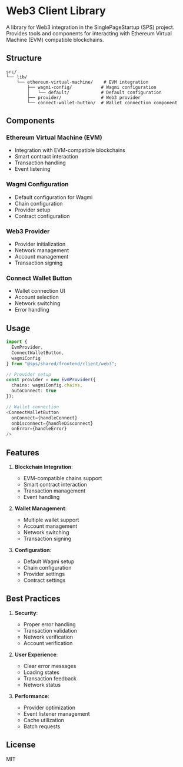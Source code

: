 # Web3 Client Library

A library for Web3 integration in the SinglePageStartup (SPS) project. Provides tools and components for interacting with Ethereum Virtual Machine (EVM) compatible blockchains.

## Structure

```
src/
└── lib/
    └── ethereum-virtual-machine/    # EVM integration
        ├── wagmi-config/           # Wagmi configuration
        │   └── default/            # Default configuration
        ├── provider/               # Web3 provider
        └── connect-wallet-button/  # Wallet connection component
```

## Components

### Ethereum Virtual Machine (EVM)

- Integration with EVM-compatible blockchains
- Smart contract interaction
- Transaction handling
- Event listening

### Wagmi Configuration

- Default configuration for Wagmi
- Chain configuration
- Provider setup
- Contract configuration

### Web3 Provider

- Provider initialization
- Network management
- Account management
- Transaction signing

### Connect Wallet Button

- Wallet connection UI
- Account selection
- Network switching
- Error handling

## Usage

```typescript
import {
  EvmProvider,
  ConnectWalletButton,
  wagmiConfig
} from "@sps/shared/frontend/client/web3";

// Provider setup
const provider = new EvmProvider({
  chains: wagmiConfig.chains,
  autoConnect: true
});

// Wallet connection
<ConnectWalletButton
  onConnect={handleConnect}
  onDisconnect={handleDisconnect}
  onError={handleError}
/>
```

## Features

1. **Blockchain Integration**:

   - EVM-compatible chains support
   - Smart contract interaction
   - Transaction management
   - Event handling

2. **Wallet Management**:

   - Multiple wallet support
   - Account management
   - Network switching
   - Transaction signing

3. **Configuration**:
   - Default Wagmi setup
   - Chain configuration
   - Provider settings
   - Contract settings

## Best Practices

1. **Security**:

   - Proper error handling
   - Transaction validation
   - Network verification
   - Account verification

2. **User Experience**:

   - Clear error messages
   - Loading states
   - Transaction feedback
   - Network status

3. **Performance**:
   - Provider optimization
   - Event listener management
   - Cache utilization
   - Batch requests

## License

MIT
